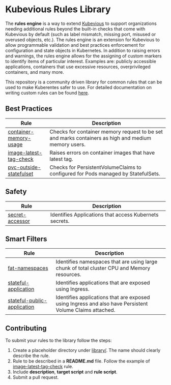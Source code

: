 # Kubevious Rules Library

The **rules engine** is a way to extend [Kubevious](https://github.com/kubevious/kubevious) to support organizations needing additional rules beyond the built-in checks that come with Kubevious by default (such as label mismatch, missing port, misused or overused objects, etc.). The rules engine is an extension for Kubevious to allow programmable validation and best practices enforcement for configuration and state objects in Kubernetes. In addition to raising errors and warnings, the rules engine allows for the assigning of custom markers to identify items of particular interest. Examples are: publicly accessible applications, containers that use excessive resources, overprivileged containers, and many more.

This repository is a community driven library for common rules that can be used to make Kuberentes safer to use. For detailed documentation on writing custom rules can be found [here](https://github.com/kubevious/kubevious/blob/master/docs/rules-engine.md).

## Best Practices
| Rule | Description |
| ---- | ----------- |
| [container-memory-usage](library/container-memory-usage) | Checks for container memory request to be set and marks containers as high and medium memory users. |
| [image-latest-tag-check](library/image-latest-tag-check) | Raises errors on container images that have latest tag. |
| [pvc-outside-statefulset](library/pvc-outside-statefulset) | Checks for PersistentVolumeClaims to configured for Pods managed by StatefulSets. |

## Safety
| Rule | Description |
| ---- | ----------- |
| [secret-accessor](library/secret-accessor) | Identifies Applications that access Kubernets secrets. |

## Smart Filters
| Rule | Description |
| ---- | ----------- |
| [fat-namespaces](library/fat-namespaces) | Identifies namespaces that are using large chunk of total cluster CPU and Memory resources. |
| [stateful-application](library/stateful-application) | Identifies applications that are exposed using Ingress. |
| [stateful-public-application](library/stateful-public-application) | Identifies applications that are exposed using Ingress and also have Persistent Volume Claims attached. |

## Contributing
To submit your rules to the library follow the steps:
1. Create a placeholder directory under [library/](library/). The name should clearly describe the rule.
2. Rule to be described in a **README.md** file. Follow the example of [image-latest-tag-check](library/image-latest-tag-check) rule.
3. Include **description**, **target script** and **rule script**.
4. Submit a pull request.